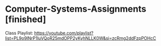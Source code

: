 # Computer-Systems-Assignments [finished]
Class Playlist: https://youtube.com/playlist?list=PL9o9lNrP1luVQoR25mdOPP2yKyhNLLK0W&si=zcRmg2ddFzpPOHcC
